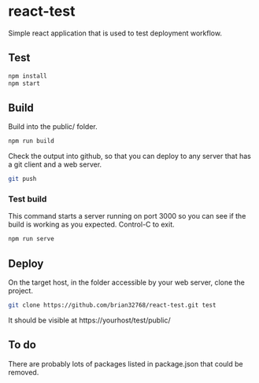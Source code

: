 # react-test

Simple react application that is used to test deployment workflow.

## Test

```bash
npm install
npm start
```

## Build

Build into the public/ folder. 

```bash
npm run build
```

Check the output into github, so that you can deploy
to any server that has a git client and a web server.

```bash
git push
```

### Test build

This command starts a server running on port 3000
so you can see if the build is working as you expected. Control-C to exit.

```bash
npm run serve
```

## Deploy

On the target host, in the folder accessible by your web server,
clone the project.

```bash
git clone https://github.com/brian32768/react-test.git test
```

It should be visible at https://yourhost/test/public/

## To do

There are probably lots of packages listed in package.json that could be removed.

